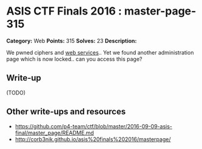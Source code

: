# ASIS CTF Finals 2016 : master-page-315

**Category:** Web
**Points:** 315
**Solves:** 23
**Description:**

We pwned ciphers and [web services](https://masterpage.asis-ctf.ir/).. Yet we found another administration page which is now locked.. can you access this page?


## Write-up

(TODO)

## Other write-ups and resources

* https://github.com/p4-team/ctf/blob/master/2016-09-09-asis-final/master_page/README.md
* http://corb3nik.github.io/asis%20finals%202016/masterpage/
